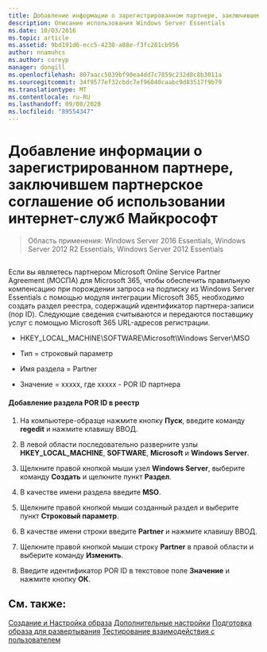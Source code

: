 ```yaml
---
title: Добавление информации о зарегистрированном партнере, заключившем партнерское соглашение об использовании интернет-служб Майкрософт
description: Описание использования Windows Server Essentials
ms.date: 10/03/2016
ms.topic: article
ms.assetid: 9bd191d6-ecc5-4230-a88e-f3fc281cb956
author: nnamuhcs
ms.author: coreyp
manager: dongill
ms.openlocfilehash: 807aacc5039bf90ea4dd7c7859c232d8c8b3011a
ms.sourcegitcommit: 34f9577ef32cbdc7ef96040caabc9d83517f9b79
ms.translationtype: MT
ms.contentlocale: ru-RU
ms.lasthandoff: 09/08/2020
ms.locfileid: "89554347"
---
```

# <a name="add-microsoft-online-service-partner-agreement-partner-of-record-information"></a>Добавление информации о зарегистрированном партнере, заключившем партнерское соглашение об использовании интернет-служб Майкрософт

>Область применения: Windows Server 2016 Essentials, Windows Server 2012 R2 Essentials, Windows Server 2012 Essentials

##  <a name="BKMK_3rdLevelDomanNames"></a>
 Если вы являетесь партнером Microsoft Online Service Partner Agreement (МОСПА) для Microsoft 365, чтобы обеспечить правильную компенсацию при порождении запроса на подписку из Windows Server Essentials с помощью модуля интеграции Microsoft 365, необходимо создать раздел реестра, содержащий идентификатор партнера-записи (пор ID). Следующие сведения считываются и передаются поставщику услуг с помощью Microsoft 365 URL-адресов регистрации.

-   HKEY_LOCAL_MACHINE\SOFTWARE\Microsoft\Windows Server\MSO

-   Тип = строковый параметр

-   Имя раздела = Partner

-   Значение = xxxxx, где xxxxx - POR ID партнера

#### <a name="to-add-the-por-id-key-to-the-registry"></a>Добавление раздела POR ID в реестр

1.  На компьютере-образце нажмите кнопку **Пуск**, введите команду **regedit** и нажмите клавишу ВВОД.

2.  В левой области последовательно разверните узлы **HKEY_LOCAL_MACHINE**, **SOFTWARE**, **Microsoft** и **Windows Server**.

3.  Щелкните правой кнопкой мыши узел **Windows Server**, выберите команду **Создать** и щелкните пункт **Раздел**.

4.  В качестве имени раздела введите **MSO**.

5.  Щелкните правой кнопкой мыши созданный раздел и выберите пункт **Строковый параметр**.

6.  В качестве имени строки введите **Partner** и нажмите клавишу ВВОД.

7.  Щелкните правой кнопкой мыши строку **Partner** в правой области и выберите команду **Изменить**.

8.  Введите идентификатор POR ID в текстовое поле **Значение** и нажмите кнопку **ОК**.

## <a name="see-also"></a>См. также:

 [Создание и Настройка образа](Creating-and-Customizing-the-Image.md) [Дополнительные настройки](Additional-Customizations.md) [Подготовка образа для развертывания](Preparing-the-Image-for-Deployment.md) [Тестирование взаимодействия с пользователем](Testing-the-Customer-Experience.md)

